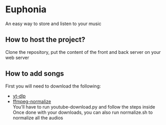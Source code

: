 # Euphonia
An easy way to store and listen to your music

## How to host the project?
Clone the repository, put the content of the front and back server on your web server

## How to add songs
First you will need to download the following:
 - [yt-dlp](https://github.com/yt-dlp/yt-dlp)
 - [ffmpeg-normalize](https://github.com/slhck/ffmpeg-normalize) \
You'll have to run youtube-download.py and follow the steps inside \
Once done with your downloads, you can also run normalize.sh to normalize all the audios
